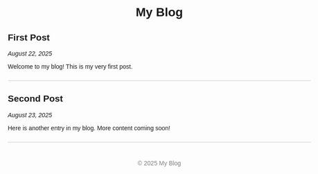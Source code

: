 <!DOCTYPE html>
<html lang="en">
<head>
  <meta charset="UTF-8">
  <title>My Simple Blog</title>
  <style>
    body { font-family: Arial, sans-serif; max-width: 700px; margin: auto; padding: 20px; }
    h1 { text-align: center; }
    article { border-bottom: 1px solid #ccc; margin-bottom: 20px; padding-bottom: 10px; }
    footer { text-align: center; margin-top: 40px; color: gray; }
  </style>
</head>
<body>
  <h1>My Blog</h1>

  <article>
    <h2>First Post</h2>
    <p><em>August 22, 2025</em></p>
    <p>Welcome to my blog! This is my very first post.</p>
  </article>

  <article>
    <h2>Second Post</h2>
    <p><em>August 23, 2025</em></p>
    <p>Here is another entry in my blog. More content coming soon!</p>
  </article>

  <footer>
    <p>© 2025 My Blog</p>
  </footer>
</body>
</html>
